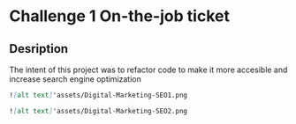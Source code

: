 # Challenge 1 On-the-job ticket
## Desription 
The intent of this project was to refactor code to make it more accesible and increase search engine optimization
```md
![alt text]'assets/Digital-Marketing-SEO1.png
```
```md
![alt text]'assets/Digital-Marketing-SEO2.png
```